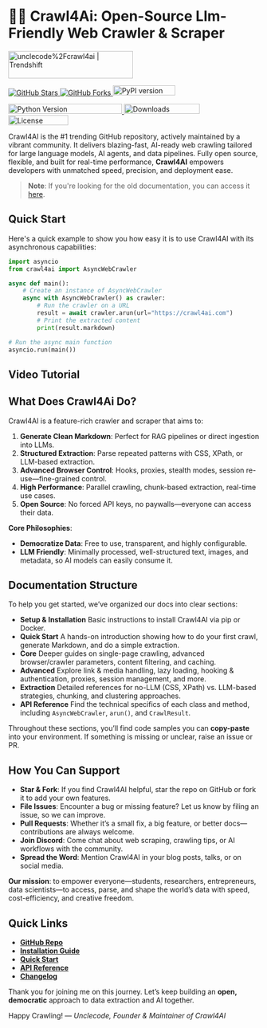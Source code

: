 # 🚀🤖 Crawl4Ai: Open-Source Llm-Friendly Web Crawler & Scraper

<p>
<a href="https://trendshift.io/repositories/11716">
<img alt="unclecode%2Fcrawl4ai | Trendshift" height="55" src="https://trendshift.io/api/badge/repositories/11716" style="width: 250px; height: 55px;" width="250"/>
</a>
</p>
<p>
<a href="https://github.com/unclecode/crawl4ai/stargazers">
<img alt="GitHub Stars" src="https://img.shields.io/github/stars/unclecode/crawl4ai?style=social"/>
</a>
<a href="https://github.com/unclecode/crawl4ai/network/members">
<img alt="GitHub Forks" src="https://img.shields.io/github/forks/unclecode/crawl4ai?style=social"/>
</a>
<a href="https://badge.fury.io/py/crawl4ai">
<img alt="PyPI version" height="20" src="https://badge.fury.io/py/crawl4ai.svg" width="125"/>
</a>
</p>
<p>
<a href="https://pypi.org/project/crawl4ai/">
<img alt="Python Version" height="20" src="https://img.shields.io/pypi/pyversions/crawl4ai" width="228"/>
</a>
<a href="https://pepy.tech/project/crawl4ai">
<img alt="Downloads" height="20" src="https://static.pepy.tech/badge/crawl4ai/month" width="152"/>
</a>
<a href="https://github.com/unclecode/crawl4ai/blob/main/LICENSE">
<img alt="License" height="20" src="https://img.shields.io/github/license/unclecode/crawl4ai" width="120"/>
</a>
</p>

Crawl4AI is the #1 trending GitHub repository, actively maintained by a vibrant community. It delivers blazing-fast, AI-ready web crawling tailored for large language models, AI agents, and data pipelines. Fully open source, flexible, and built for real-time performance, **Crawl4AI** empowers developers with unmatched speed, precision, and deployment ease.

> **Note**: If you're looking for the old documentation, you can access it [here](https://old.docs.crawl4ai.com).

## Quick Start

Here's a quick example to show you how easy it is to use Crawl4AI with its asynchronous capabilities:

```python
import asyncio
from crawl4ai import AsyncWebCrawler

async def main():
    # Create an instance of AsyncWebCrawler
    async with AsyncWebCrawler() as crawler:
        # Run the crawler on a URL
        result = await crawler.arun(url="https://crawl4ai.com")
        # Print the extracted content
        print(result.markdown)

# Run the async main function
asyncio.run(main())
```

## Video Tutorial

## What Does Crawl4Ai Do?

Crawl4AI is a feature-rich crawler and scraper that aims to:

1. **Generate Clean Markdown**: Perfect for RAG pipelines or direct ingestion into LLMs.
2. **Structured Extraction**: Parse repeated patterns with CSS, XPath, or LLM-based extraction.
3. **Advanced Browser Control**: Hooks, proxies, stealth modes, session re-use—fine-grained control.
4. **High Performance**: Parallel crawling, chunk-based extraction, real-time use cases.
5. **Open Source**: No forced API keys, no paywalls—everyone can access their data.

**Core Philosophies**:
- **Democratize Data**: Free to use, transparent, and highly configurable.
- **LLM Friendly**: Minimally processed, well-structured text, images, and metadata, so AI models can easily consume it.

## Documentation Structure

To help you get started, we’ve organized our docs into clear sections:

- **Setup & Installation** Basic instructions to install Crawl4AI via pip or Docker.
- **Quick Start** A hands-on introduction showing how to do your first crawl, generate Markdown, and do a simple extraction.
- **Core** Deeper guides on single-page crawling, advanced browser/crawler parameters, content filtering, and caching.
- **Advanced** Explore link & media handling, lazy loading, hooking & authentication, proxies, session management, and more.
- **Extraction** Detailed references for no-LLM (CSS, XPath) vs. LLM-based strategies, chunking, and clustering approaches.
- **API Reference** Find the technical specifics of each class and method, including `AsyncWebCrawler`, `arun()`, and `CrawlResult`.

Throughout these sections, you’ll find code samples you can **copy-paste** into your environment. If something is missing or unclear, raise an issue or PR.

## How You Can Support

- **Star & Fork**: If you find Crawl4AI helpful, star the repo on GitHub or fork it to add your own features.
- **File Issues**: Encounter a bug or missing feature? Let us know by filing an issue, so we can improve.
- **Pull Requests**: Whether it’s a small fix, a big feature, or better docs—contributions are always welcome.
- **Join Discord**: Come chat about web scraping, crawling tips, or AI workflows with the community.
- **Spread the Word**: Mention Crawl4AI in your blog posts, talks, or on social media.

**Our mission**: to empower everyone—students, researchers, entrepreneurs, data scientists—to access, parse, and shape the world’s data with speed, cost-efficiency, and creative freedom.

## Quick Links

- **[GitHub Repo](https://github.com/unclecode/crawl4ai)**
- **[Installation Guide](https://docs.crawl4ai.com/core/installation/)**
- **[Quick Start](https://docs.crawl4ai.com/core/quickstart/)**
- **[API Reference](https://docs.crawl4ai.com/api/async-webcrawler/)**
- **[Changelog](https://github.com/unclecode/crawl4ai/blob/main/CHANGELOG.md)**

Thank you for joining me on this journey. Let’s keep building an **open, democratic** approach to data extraction and AI together.

Happy Crawling! — *Unclecode, Founder & Maintainer of Crawl4AI*